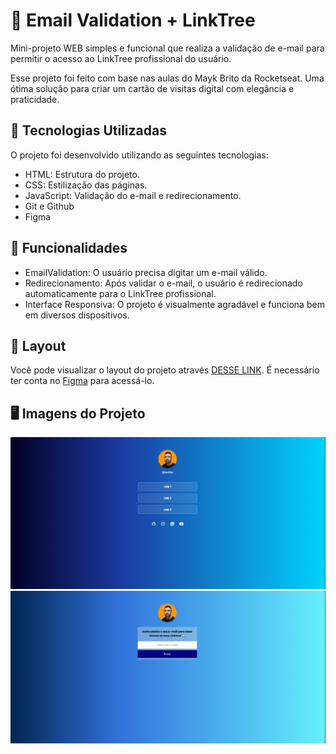 
# 📧 Email Validation + LinkTree
Mini-projeto WEB simples e funcional que realiza a validação de e-mail para permitir o acesso ao LinkTree profissional do usuário. 

Esse projeto foi feito com base nas aulas do Mayk Brito da Rocketseat. 
Uma ótima solução para criar um cartão de visitas digital com elegância e praticidade.

## 🚀 Tecnologias Utilizadas
O projeto foi desenvolvido utilizando as seguintes tecnologias:

- HTML: Estrutura do projeto.
- CSS: Estilização das páginas.
- JavaScript: Validação do e-mail e redirecionamento.
- Git e Github
- Figma

## 🎯 Funcionalidades
- EmailValidation: O usuário precisa digitar um e-mail válido.
- Redirecionamento: Após validar o e-mail, o usuário é redirecionado automaticamente para o LinkTree profissional.
- Interface Responsiva: O projeto é visualmente agradável e funciona bem em diversos dispositivos.

## 🔖 Layout

Você pode visualizar o layout do projeto através [DESSE LINK](https://www.figma.com/community/file/1187422022288947321). É necessário ter conta no [Figma](https://figma.com) para acessá-lo.

## 🖥️ Imagens do Projeto

![Página Principal](/emailvalidation/assets/LinkTree.png)
![Validação de E-mail](/emailvalidation/assets/EmailValidation.png)
